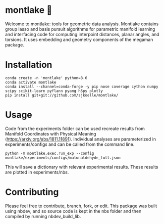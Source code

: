 # montlake 🛶
Welcome to montlake: tools for geometric data analysis.
Montlake contains group lasso and basis pursuit algorithms for parametric manifold learning and interfacing code for computing interpoint distances, planar angles, and torsions.  It uses embedding and geometry components of the megaman package.

# Installation

```
conda create -n 'montlake' python=3.6
conda activate montlake
conda install --channel=conda-forge -y pip nose coverage cython numpy scipy scikit-learn pyflann pyamg h5py plotly
pip install git+git://github.com/sjkoelle/montlake/
```

# Usage

Code from the experiments folder can be used recreate results from Manifold Coordinates with Physical Meaning (https://arxiv.org/abs/1811.11891).
Individual analyses are parameterized in experiments/configs and can be called from the command line.

```
python -m montlake.exec.run_exp --config montlake/experiments/configs/malonaldehyde_full.json
```

This will save a dictionary with relevant experimental results.  These results are plotted in experiments/nbs.

# Contributing

Please feel free to contribute, branch, fork, or edit.
This package was built using nbdev, and so source code is kept in the nbs folder and then compiled by running nbdev_build_lib.
